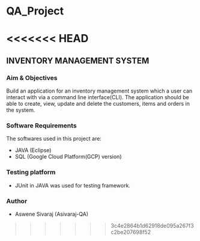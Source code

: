 # QA_Project
<<<<<<< HEAD
=======

## INVENTORY MANAGEMENT SYSTEM

### Aim & Objectives
Build an application for an inventory management system which a user can interact with via a command line interface(CLI).
The application should be able to create, view, update and delete the customers, items and orders in the system.

### Software Requirements
The softwares used in this project are:
- JAVA (Eclipse)
- SQL (Google Cloud Platform(GCP) version)

### Testing platform
- JUnit in JAVA was used for testing framework.

### Author
- Aswene Sivaraj (Asivaraj-QA)
>>>>>>> 3c4e2864b1d62918de095a267f3c2be207698f52
